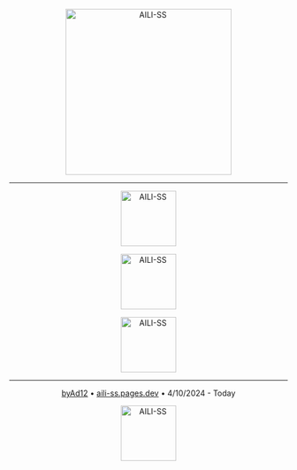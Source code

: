 <p align="center">
  <img style="width: 300px;" src="https://aili-ss.pages.dev/Img/Logos/Logo_Nombre_Blanco.png" alt="AILI-SS">
</p>

---

<p align="center">
  <img style="width: 100px;" src="https://img.shields.io/badge/lenguaje-español-red?style=flat" alt="AILI-SS">
</p>
<p align="center">
  <img style="width: 100px;" src="https://img.shields.io/badge/linguaxe-galego-blue?style=flat" alt="AILI-SS">
</p>
<p align="center">
  <img style="width: 100px;" src="https://img.shields.io/badge/language-english-white?style=flat" alt="AILI-SS">
</p>


---

<p align="center">
  <a href="https://byad12.pages.dev" target="_blank_">byAd12</a>  •  <a href="https://aili-ss.pages.dev" target="_blank_">aili-ss.pages.dev</a>  •  4/10/2024 - Today
</p>

<p align="center">
  <img style="width: 100px;" src="https://aili-ss.pages.dev/Img/Logos/Logo_Escudo.svg" alt="AILI-SS">
</p>

